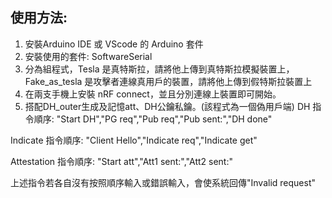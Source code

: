 ## 使用方法:
  1. 安裝Arduino IDE 或 VScode 的 Arduino 套件
  2. 安裝使用的套件: SoftwareSerial
  3. 分為組程式，Tesla 是真特斯拉，請將他上傳到真特斯拉模擬裝置上，Fake_as_tesla 是攻擊者連線真用戶的裝置，請將他上傳到假特斯拉裝置上
  4. 在兩支手機上安裝 nRF connect，並且分別連線上裝置即可開始。
  5. 搭配DH_outer生成及記憶att、DH公鑰私鑰。(該程式為一個偽用戶端)
  DH 指令順序: "Start DH","PG req","Pub req","Pub sent:","DH done"
  

  Indicate 指令順序: "Client Hello","Indicate req","Indicate get"


  Attestation 指令順序: "Start att","Att1 sent:","Att2 sent:"

  上述指令若各自沒有按照順序輸入或錯誤輸入，會使系統回傳"Invalid request"
